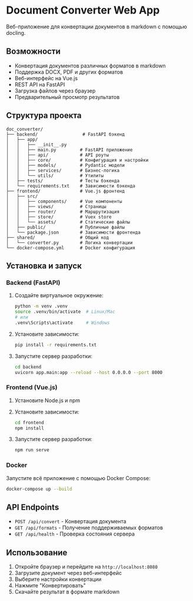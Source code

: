 # Document Converter Web App

Веб-приложение для конвертации документов в markdown с помощью docling.

## Возможности

- Конвертация документов различных форматов в markdown
- Поддержка DOCX, PDF и других форматов
- Веб-интерфейс на Vue.js
- REST API на FastAPI
- Загрузка файлов через браузер
- Предварительный просмотр результатов

## Структура проекта

```
doc_converter/
├── backend/                 # FastAPI бэкенд
│   ├── app/
│   │   ├── __init__.py
│   │   ├── main.py         # FastAPI приложение
│   │   ├── api/            # API роуты
│   │   ├── core/           # Конфигурация и настройки
│   │   ├── models/         # Pydantic модели
│   │   ├── services/       # Бизнес-логика
│   │   └── utils/          # Утилиты
│   ├── tests/              # Тесты бэкенда
│   └── requirements.txt    # Зависимости бэкенда
├── frontend/               # Vue.js фронтенд
│   ├── src/
│   │   ├── components/     # Vue компоненты
│   │   ├── views/          # Страницы
│   │   ├── router/         # Маршрутизация
│   │   ├── store/          # Vuex store
│   │   └── assets/         # Статические файлы
│   ├── public/             # Публичные файлы
│   └── package.json        # Зависимости фронтенда
├── shared/                 # Общий код
│   └── converter.py        # Логика конвертации
└── docker-compose.yml      # Docker конфигурация
```

## Установка и запуск

### Backend (FastAPI)

1. Создайте виртуальное окружение:
   ```bash
   python -m venv .venv
   source .venv/bin/activate  # Linux/Mac
   # или
   .venv\Scripts\activate     # Windows
   ```

2. Установите зависимости:
   ```bash
   pip install -r requirements.txt
   ```

3. Запустите сервер разработки:
   ```bash
   cd backend
   uvicorn app.main:app --reload --host 0.0.0.0 --port 8000
   ```

### Frontend (Vue.js)

1. Установите Node.js и npm

2. Установите зависимости:
   ```bash
   cd frontend
   npm install
   ```

3. Запустите сервер разработки:
   ```bash
   npm run serve
   ```

### Docker

Запустите всё приложение с помощью Docker Compose:

```bash
docker-compose up --build
```

## API Endpoints

- `POST /api/convert` - Конвертация документа
- `GET /api/formats` - Получение поддерживаемых форматов
- `GET /api/health` - Проверка состояния сервера

## Использование

1. Откройте браузер и перейдите на `http://localhost:8080`
2. Загрузите документ через веб-интерфейс
3. Выберите настройки конвертации
4. Нажмите "Конвертировать"
5. Скачайте результат в формате markdown
